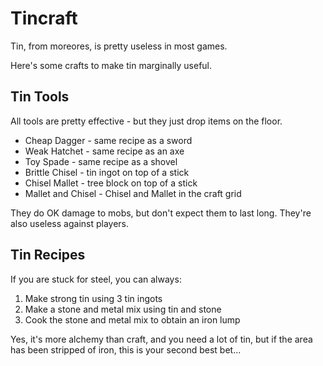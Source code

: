 # Tincraft

Tin, from moreores, is pretty useless in most games.

Here's some crafts to make tin marginally useful.

## Tin Tools

All tools are pretty effective - but they just drop items on the floor.

* Cheap Dagger - same recipe as a sword
* Weak Hatchet - same recipe as an axe
* Toy Spade - same recipe as a shovel
* Brittle Chisel - tin ingot on top of a stick
* Chisel Mallet - tree block on top of a stick
* Mallet and Chisel - Chisel and Mallet in the craft grid

They do OK damage to mobs, but don't expect them to last long. They're also useless against players.

## Tin Recipes

If you are stuck for steel, you can always:

1. Make strong tin using 3 tin ingots
2. Make a stone and metal mix using tin and stone
3. Cook the stone and metal mix to obtain an iron lump

Yes, it's more alchemy than craft, and you need a lot of tin, but if the area has been stripped of iron, this is your second best bet...
